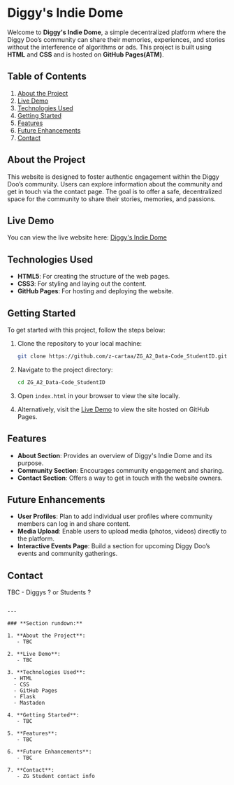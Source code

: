 # Diggy's Indie Dome

Welcome to **Diggy's Indie Dome**, a simple decentralized platform where the Diggy Doo’s community can share their memories, experiences, and stories without the interference of algorithms or ads. This project is built using **HTML** and **CSS** and is hosted on **GitHub Pages(ATM)**.

## Table of Contents
1. [About the Project](#about-the-project)
2. [Live Demo](#live-demo)
3. [Technologies Used](#technologies-used)
4. [Getting Started](#getting-started)
5. [Features](#features)
6. [Future Enhancements](#future-enhancements)
7. [Contact](#contact)

## About the Project

This website is designed to foster authentic engagement within the Diggy Doo’s community. Users can explore information about the community and get in touch via the contact page. The goal is to offer a safe, decentralized space for the community to share their stories, memories, and passions.

## Live Demo

You can view the live website here: [Diggy's Indie Dome](https://z-cartaa.github.io/ZG_A2_Data-Code_StudentID/)

## Technologies Used

- **HTML5**: For creating the structure of the web pages.
- **CSS3**: For styling and laying out the content.
- **GitHub Pages**: For hosting and deploying the website.

## Getting Started

To get started with this project, follow the steps below:

1. Clone the repository to your local machine:
   ```bash
   git clone https://github.com/z-cartaa/ZG_A2_Data-Code_StudentID.git
   ```

2. Navigate to the project directory:
   ```bash
   cd ZG_A2_Data-Code_StudentID
   ```

3. Open `index.html` in your browser to view the site locally.

4. Alternatively, visit the [Live Demo](https://z-cartaa.github.io/ZG_A2_Data-Code_StudentID/) to view the site hosted on GitHub Pages.

## Features

- **About Section**: Provides an overview of Diggy's Indie Dome and its purpose.
- **Community Section**: Encourages community engagement and sharing.
- **Contact Section**: Offers a way to get in touch with the website owners.
  
## Future Enhancements

- **User Profiles**: Plan to add individual user profiles where community members can log in and share content.
- **Media Upload**: Enable users to upload media (photos, videos) directly to the platform.
- **Interactive Events Page**: Build a section for upcoming Diggy Doo’s events and community gatherings.

## Contact

TBC - Diggys ? or Students ?

```

---

### **Section rundown:**

1. **About the Project**:
   - TBC

2. **Live Demo**:
   - TBC

3. **Technologies Used**:
  - HTML
  - CSS
  - GitHub Pages
  - Flask
  - Mastadon

4. **Getting Started**:
   - TBC

5. **Features**:
   - TBC

6. **Future Enhancements**:
   - TBC

7. **Contact**:
   - ZG Student contact info

